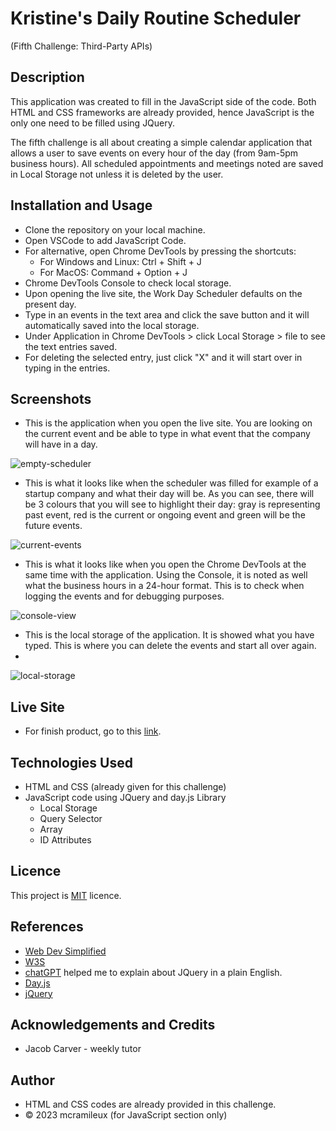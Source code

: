 # Kristine's Daily Routine Scheduler
(Fifth Challenge: Third-Party APIs)

## Description
This application was created to fill in the JavaScript side of the code. Both HTML and CSS frameworks are already provided, hence JavaScript is the only one need to be filled using JQuery.

The fifth challenge is all about creating a simple calendar application that allows a user to save events on every hour of the day (from 9am-5pm business hours). All scheduled appointments and meetings noted are saved in Local Storage not unless it is deleted by the user.

## Installation and Usage

- Clone the repository on your local machine.
- Open VSCode to add JavaScript Code.
- For alternative, open Chrome DevTools by pressing the shortcuts:
    - For Windows and Linux: Ctrl + Shift + J
    - For MacOS: Command + Option + J
- Chrome DevTools Console to check local storage.
- Upon opening the live site, the Work Day Scheduler defaults on the present day.
- Type in an events in the text area and click the save button and it will automatically saved into the local storage.
- Under Application in Chrome DevTools > click Local Storage > file to see the text entries saved.
- For deleting the selected entry, just click "X" and it will start over in typing in the entries.

## Screenshots

- This is the application when you open the live site.
You are looking on the current event and be able to type in what event
that the company will have in a day.

![empty-scheduler](https://user-images.githubusercontent.com/122607160/232260871-5ebc9d48-ddb0-46ee-9052-9da10affe063.png)

- This is what it looks like when the scheduler was filled for example of a startup company
and what their day will be. As you can see, there will be 3 colours that you will see to highlight their day: 
gray is representing past event, red is the current or ongoing event and green will be the future events.

![current-events](https://user-images.githubusercontent.com/122607160/232260870-5614f2d8-861a-4d4e-ad8d-90000c54a5c0.png)

- This is what it looks like when you open the Chrome DevTools at the same time with the application. 
Using the Console, it is noted as well what the business hours in a 24-hour format. This is to check when logging the events and for debugging purposes.

![console-view](https://user-images.githubusercontent.com/122607160/232260869-4c92139b-f2b1-49a6-8707-bd4b19444c04.png)

- This is the local storage of the application. It is showed what you have typed. This is where you can delete the events and start all over again.
- 
![local-storage](https://user-images.githubusercontent.com/122607160/232260872-02a58eea-5317-4610-a27b-714b1a1d4c06.png)


## Live Site 
- For finish product, go to this [link](https://mcramileux.github.io/kristines-daily-routine-scheduler).
  
## Technologies Used
- HTML and CSS (already given for this challenge)
- JavaScript code using JQuery and day.js Library
    - Local Storage
    - Query Selector
    - Array
    - ID Attributes
  
## Licence
This project is [MIT](https://choosealicense.com/licenses/mit/) licence.

## References
- [Web Dev Simplified](https://www.youtube.com/@WebDevSimplified)
- [W3S](https://www.w3schools.com/)
- [chatGPT](https://chat.openai.com/) helped me to explain about JQuery in a plain English.
- [Day.js](https://day.js.org/)
- [jQuery](https://jquery.com/)

## Acknowledgements and Credits
- Jacob Carver - weekly tutor

## Author
- HTML and CSS codes are already provided in this challenge.
- © 2023 mcramileux (for JavaScript section only)
